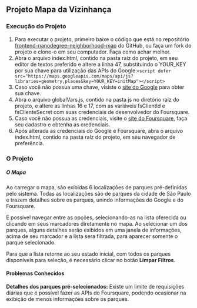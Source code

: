 ## Projeto Mapa da Vizinhança

### Execução do Projeto
1. Para executar o projeto, primeiro baixe o código que está no repositório [frontend-nanodegree-neighborhood-map](https://github.com/felipelcaetano/frontend-nanodegree-neighborhood-map) do GitHub, ou faça um fork do projeto e clone-o em seu computador. Faça como achar melhor.
2. Abra o arquivo index.html, contido na pasta raíz do projeto, em seu editor de textos preferido e altere a linha 47, substituindo o YOUR_KEY por sua chave para utilização das APIs do Google:```<script defer
  src="https://maps.googleapis.com/maps/api/js?libraries=geometry,places&key=YOUR_KEY=initMap"></script>```
3. Caso você não possua uma chave, visiste o [site do Google](https://developers.google.com/maps/documentation/javascript/get-api-key?hl=pt-br) para obter sua chave.
4. Abra o arquivo globalVars.js, contido na pasta js no diretório raiz do projeto, e altere as linhas 16 e 17, com as variáveis fsClientId e fsClienteSecret com suas credenciais de desenvolvedor do Foursquare.
5. Caso você não possua as credenciais, visite o [site do Foursquare](https://developer.foursquare.com/), faça seu cadastro e obtenha as credenciais.
5. Após alterada as credenciais do Google e Foursquare, abra o arquivo index.html, contido na pasta raíz do projeto, em seu navegador de preferência.

### O Projeto

##### O Mapa
Ao carregar o mapa, são exibidas 6 localizações de parques pré-definidas pelo sistema. 
Todas as localizações são de parques da cidade de São Paulo e trazem detalhes sobre os parques, unindo informações do Google e do Foursquare.

É possível navegar entre as opções, selecionando-as na lista oferecida ou clicando em seus marcadores diretamente no mapa. Ao selecionar um dos parques, alguns detalhes serão exibidos em uma janela de informações, acima de seu marcador e a lista sera filtrada, para aparecer somente o parque selecionado.

Para que a lista retorne ao seu estado inicial, com todos os parques disponíveis para seleção, é necessário clicar no botão **Limpar Filtros**.

#### Problemas Conhecidos


**Detalhes dos parques pré-selecionados:** Existe um limite de requisições diárias que é possível fazer as APIs do Foursquare, podendo ocasionar na exibição de menos informações sobre os parques.
